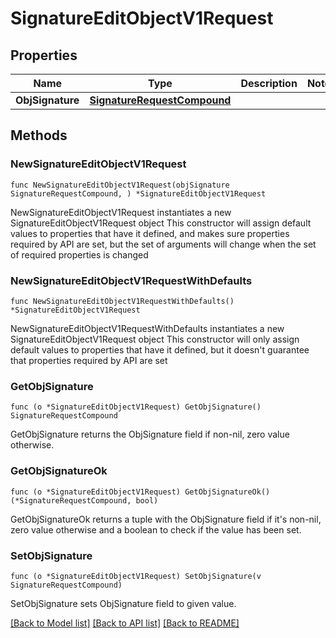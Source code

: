 # SignatureEditObjectV1Request

## Properties

Name | Type | Description | Notes
------------ | ------------- | ------------- | -------------
**ObjSignature** | [**SignatureRequestCompound**](SignatureRequestCompound.md) |  | 

## Methods

### NewSignatureEditObjectV1Request

`func NewSignatureEditObjectV1Request(objSignature SignatureRequestCompound, ) *SignatureEditObjectV1Request`

NewSignatureEditObjectV1Request instantiates a new SignatureEditObjectV1Request object
This constructor will assign default values to properties that have it defined,
and makes sure properties required by API are set, but the set of arguments
will change when the set of required properties is changed

### NewSignatureEditObjectV1RequestWithDefaults

`func NewSignatureEditObjectV1RequestWithDefaults() *SignatureEditObjectV1Request`

NewSignatureEditObjectV1RequestWithDefaults instantiates a new SignatureEditObjectV1Request object
This constructor will only assign default values to properties that have it defined,
but it doesn't guarantee that properties required by API are set

### GetObjSignature

`func (o *SignatureEditObjectV1Request) GetObjSignature() SignatureRequestCompound`

GetObjSignature returns the ObjSignature field if non-nil, zero value otherwise.

### GetObjSignatureOk

`func (o *SignatureEditObjectV1Request) GetObjSignatureOk() (*SignatureRequestCompound, bool)`

GetObjSignatureOk returns a tuple with the ObjSignature field if it's non-nil, zero value otherwise
and a boolean to check if the value has been set.

### SetObjSignature

`func (o *SignatureEditObjectV1Request) SetObjSignature(v SignatureRequestCompound)`

SetObjSignature sets ObjSignature field to given value.



[[Back to Model list]](../README.md#documentation-for-models) [[Back to API list]](../README.md#documentation-for-api-endpoints) [[Back to README]](../README.md)


